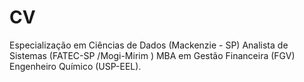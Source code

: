 # CV
Especialização em Ciências de Dados (Mackenzie - SP)
Analista de Sistemas (FATEC-SP /Mogi-Mirim )
MBA em Gestão Financeira (FGV)
Engenheiro Químico (USP-EEL).
